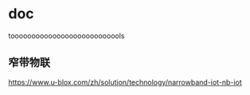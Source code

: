 # doc
tooooooooooooooooooooooooools

## 窄带物联

https://www.u-blox.com/zh/solution/technology/narrowband-iot-nb-iot